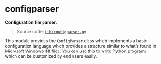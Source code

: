 # configparser

**Configuration file parser.**

> Source code: [`Lib/configparser.py`](https://github.com/python/cpython/tree/3.11/Lib/configparser.py)

This module provides the `ConfigParser` class which implements a basic configuration language which provides a structure similar to what’s found in Microsoft Windows INI files. You can use this to write Python programs which can be customized by end users easily.